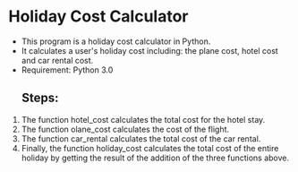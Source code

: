 # Holiday Cost Calculator
- This program is a holiday cost calculator in Python.
- It calculates a user's holiday cost including: the plane cost, hotel cost and car rental cost.
- Requirement: Python 3.0
  ## Steps:
1. The function hotel_cost calculates the total cost for the hotel stay.
2. The function olane_cost calculates the cost of the flight.
3. The function car_rental calculates the total cost of the car rental.
4. Finally, the function holiday_cost calculates the total cost of the entire holiday by getting the result of the addition of the three functions above.
